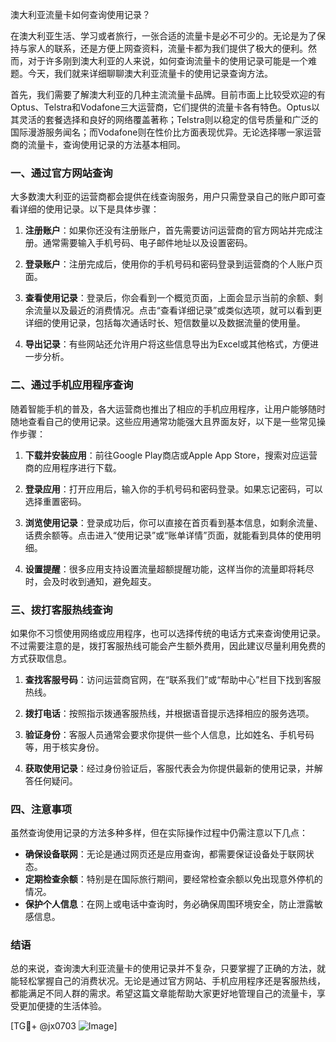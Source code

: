 澳大利亚流量卡如何查询使用记录？

在澳大利亚生活、学习或者旅行，一张合适的流量卡是必不可少的。无论是为了保持与家人的联系，还是方便上网查资料，流量卡都为我们提供了极大的便利。然而，对于许多刚到澳大利亚的人来说，如何查询流量卡的使用记录可能是一个难题。今天，我们就来详细聊聊澳大利亚流量卡的使用记录查询方法。

首先，我们需要了解澳大利亚的几种主流流量卡品牌。目前市面上比较受欢迎的有Optus、Telstra和Vodafone三大运营商，它们提供的流量卡各有特色。Optus以其灵活的套餐选择和良好的网络覆盖著称；Telstra则以稳定的信号质量和广泛的国际漫游服务闻名；而Vodafone则在性价比方面表现优异。无论选择哪一家运营商的流量卡，查询使用记录的方法基本相同。

### 一、通过官方网站查询

大多数澳大利亚的运营商都会提供在线查询服务，用户只需登录自己的账户即可查看详细的使用记录。以下是具体步骤：

1. **注册账户**：如果你还没有注册账户，首先需要访问运营商的官方网站并完成注册。通常需要输入手机号码、电子邮件地址以及设置密码。

2. **登录账户**：注册完成后，使用你的手机号码和密码登录到运营商的个人账户页面。

3. **查看使用记录**：登录后，你会看到一个概览页面，上面会显示当前的余额、剩余流量以及最近的消费情况。点击“查看详细记录”或类似选项，就可以看到更详细的使用记录，包括每次通话时长、短信数量以及数据流量的使用量。

4. **导出记录**：有些网站还允许用户将这些信息导出为Excel或其他格式，方便进一步分析。

### 二、通过手机应用程序查询

随着智能手机的普及，各大运营商也推出了相应的手机应用程序，让用户能够随时随地查看自己的使用记录。这些应用通常功能强大且界面友好，以下是一些常见操作步骤：

1. **下载并安装应用**：前往Google Play商店或Apple App Store，搜索对应运营商的应用程序进行下载。

2. **登录应用**：打开应用后，输入你的手机号码和密码登录。如果忘记密码，可以选择重置密码。

3. **浏览使用记录**：登录成功后，你可以直接在首页看到基本信息，如剩余流量、话费余额等。点击进入“使用记录”或“账单详情”页面，就能看到具体的使用明细。

4. **设置提醒**：很多应用支持设置流量超额提醒功能，这样当你的流量即将耗尽时，会及时收到通知，避免超支。

### 三、拨打客服热线查询

如果你不习惯使用网络或应用程序，也可以选择传统的电话方式来查询使用记录。不过需要注意的是，拨打客服热线可能会产生额外费用，因此建议尽量利用免费的方式获取信息。

1. **查找客服号码**：访问运营商官网，在“联系我们”或“帮助中心”栏目下找到客服热线。

2. **拨打电话**：按照指示拨通客服热线，并根据语音提示选择相应的服务选项。

3. **验证身份**：客服人员通常会要求你提供一些个人信息，比如姓名、手机号码等，用于核实身份。

4. **获取使用记录**：经过身份验证后，客服代表会为你提供最新的使用记录，并解答任何疑问。

### 四、注意事项

虽然查询使用记录的方法多种多样，但在实际操作过程中仍需注意以下几点：

- **确保设备联网**：无论是通过网页还是应用查询，都需要保证设备处于联网状态。
- **定期检查余额**：特别是在国际旅行期间，要经常检查余额以免出现意外停机的情况。
- **保护个人信息**：在网上或电话中查询时，务必确保周围环境安全，防止泄露敏感信息。

### 结语

总的来说，查询澳大利亚流量卡的使用记录并不复杂，只要掌握了正确的方法，就能轻松掌握自己的消费状况。无论是通过官方网站、手机应用程序还是客服热线，都能满足不同人群的需求。希望这篇文章能帮助大家更好地管理自己的流量卡，享受更加便捷的生活体验。

[TG💪+ @jx0703 ![Image](https://github.com/user-attachments/assets/dbca1d08-cadb-493c-b0ec-ad6f7a83f270)]